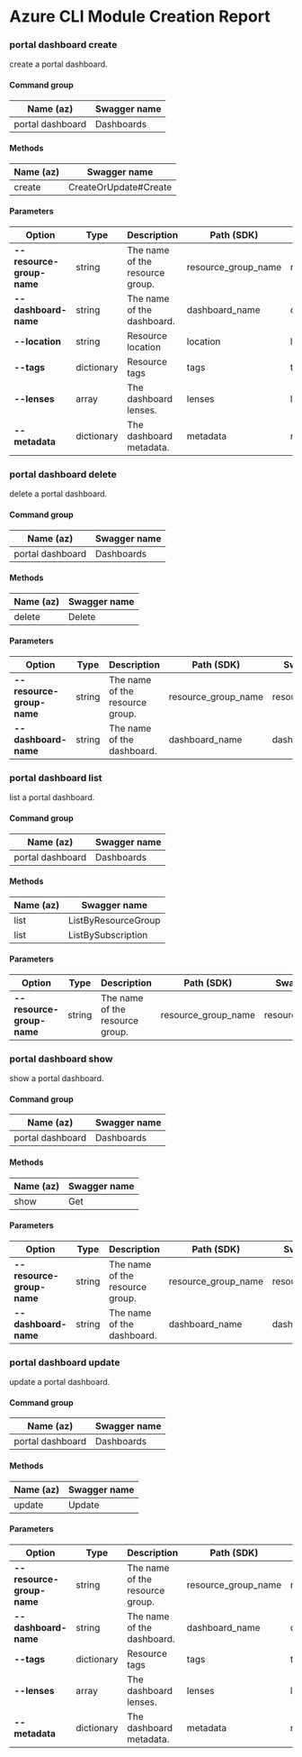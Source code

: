 # Azure CLI Module Creation Report

### portal dashboard create

create a portal dashboard.

#### Command group
|Name (az)|Swagger name|
|---------|------------|
|portal dashboard|Dashboards|

#### Methods
|Name (az)|Swagger name|
|---------|------------|
|create|CreateOrUpdate#Create|

#### Parameters
|Option|Type|Description|Path (SDK)|Swagger name|
|------|----|-----------|----------|------------|
|**--resource-group-name**|string|The name of the resource group.|resource_group_name|resourceGroupName|
|**--dashboard-name**|string|The name of the dashboard.|dashboard_name|dashboardName|
|**--location**|string|Resource location|location|location|
|**--tags**|dictionary|Resource tags|tags|tags|
|**--lenses**|array|The dashboard lenses.|lenses|lenses|
|**--metadata**|dictionary|The dashboard metadata.|metadata|metadata|

### portal dashboard delete

delete a portal dashboard.

#### Command group
|Name (az)|Swagger name|
|---------|------------|
|portal dashboard|Dashboards|

#### Methods
|Name (az)|Swagger name|
|---------|------------|
|delete|Delete|

#### Parameters
|Option|Type|Description|Path (SDK)|Swagger name|
|------|----|-----------|----------|------------|
|**--resource-group-name**|string|The name of the resource group.|resource_group_name|resourceGroupName|
|**--dashboard-name**|string|The name of the dashboard.|dashboard_name|dashboardName|

### portal dashboard list

list a portal dashboard.

#### Command group
|Name (az)|Swagger name|
|---------|------------|
|portal dashboard|Dashboards|

#### Methods
|Name (az)|Swagger name|
|---------|------------|
|list|ListByResourceGroup|
|list|ListBySubscription|

#### Parameters
|Option|Type|Description|Path (SDK)|Swagger name|
|------|----|-----------|----------|------------|
|**--resource-group-name**|string|The name of the resource group.|resource_group_name|resourceGroupName|

### portal dashboard show

show a portal dashboard.

#### Command group
|Name (az)|Swagger name|
|---------|------------|
|portal dashboard|Dashboards|

#### Methods
|Name (az)|Swagger name|
|---------|------------|
|show|Get|

#### Parameters
|Option|Type|Description|Path (SDK)|Swagger name|
|------|----|-----------|----------|------------|
|**--resource-group-name**|string|The name of the resource group.|resource_group_name|resourceGroupName|
|**--dashboard-name**|string|The name of the dashboard.|dashboard_name|dashboardName|

### portal dashboard update

update a portal dashboard.

#### Command group
|Name (az)|Swagger name|
|---------|------------|
|portal dashboard|Dashboards|

#### Methods
|Name (az)|Swagger name|
|---------|------------|
|update|Update|

#### Parameters
|Option|Type|Description|Path (SDK)|Swagger name|
|------|----|-----------|----------|------------|
|**--resource-group-name**|string|The name of the resource group.|resource_group_name|resourceGroupName|
|**--dashboard-name**|string|The name of the dashboard.|dashboard_name|dashboardName|
|**--tags**|dictionary|Resource tags|tags|tags|
|**--lenses**|array|The dashboard lenses.|lenses|lenses|
|**--metadata**|dictionary|The dashboard metadata.|metadata|metadata|
